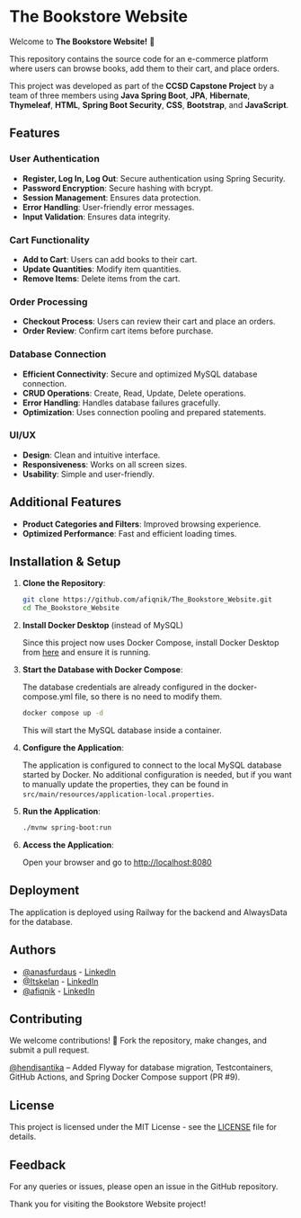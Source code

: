 
# The Bookstore Website

Welcome to **The Bookstore Website!** 🚀

This repository contains the source code for an e-commerce platform where users can browse books, add them to their cart, and place orders.

This project was developed as part of the **CCSD Capstone Project** by a team of three members using **Java Spring Boot**, **JPA**, **Hibernate**, **Thymeleaf**, **HTML**, **Spring Boot Security**, **CSS**, **Bootstrap**, and **JavaScript**.

## Features

### User Authentication
- **Register, Log In, Log Out**: Secure authentication using Spring Security.
- **Password Encryption**: Secure hashing with bcrypt.
- **Session Management**: Ensures data protection.
- **Error Handling**: User-friendly error messages.
- **Input Validation**: Ensures data integrity.

### Cart Functionality
- **Add to Cart**: Users can add books to their cart.
- **Update Quantities**: Modify item quantities.
- **Remove Items**: Delete items from the cart.

### Order Processing
- **Checkout Process**: Users can review their cart and place an orders.
- **Order Review**: Confirm cart items before purchase.

### Database Connection
- **Efficient Connectivity**: Secure and optimized MySQL database connection.
- **CRUD Operations**: Create, Read, Update, Delete operations.
- **Error Handling**: Handles database failures gracefully.
- **Optimization**: Uses connection pooling and prepared statements.

### UI/UX
- **Design**: Clean and intuitive interface.
- **Responsiveness**: Works on all screen sizes.
- **Usability**: Simple and user-friendly.

## Additional Features
- **Product Categories and Filters**: Improved browsing experience.
- **Optimized Performance**: Fast and efficient loading times.
## Installation & Setup

1. **Clone the Repository**:

   ```bash
   git clone https://github.com/afiqnik/The_Bookstore_Website.git
   cd The_Bookstore_Website
   ```

2. **Install Docker Desktop** (instead of MySQL)

   Since this project now uses Docker Compose, install Docker Desktop from [here](https://www.docker.com/products/docker-desktop/) and ensure it is running.

3. **Start the Database with Docker Compose**:

   The database credentials are already configured in the docker-compose.yml file, so there is no need to modify them.

     ```bash
     docker compose up -d
     ```

   This will start the MySQL database inside a container.

4. **Configure the Application**:

   The application is configured to connect to the local MySQL   database started by Docker. No additional configuration is needed, but if you want to manually update the properties, they can be found in `src/main/resources/application-local.properties`.

5. **Run the Application**:

   ```bash
   ./mvnw spring-boot:run
   ```

6. **Access the Application**:

   Open your browser and go to [http://localhost:8080](http://localhost:8080)
## Deployment

The application is deployed using Railway for the backend and AlwaysData for the database.

## Authors

- [@anasfurdaus](https://github.com/anasfurdaus) - [LinkedIn](https://www.linkedin.com/in/anas-firdaus-azhari/)
- [@Itskelan](https://github.com/Itskelan) - [LinkedIn](https://www.linkedin.com/in/ahmad-khairan-b0b458262/)
- [@afiqnik](https://github.com/afiqnik) - [LinkedIn](https://www.linkedin.com/in/nik-muhammad-afiq/)
## Contributing

We welcome contributions! 🎉 Fork the repository, make changes, and submit a pull request.

[@hendisantika](https://github.com/hendisantika) – Added Flyway for database migration, Testcontainers, GitHub Actions, and Spring Docker Compose support (PR #9).

## License

This project is licensed under the MIT License - see the [LICENSE](https://choosealicense.com/licenses/mit/) file for details.


## Feedback

For any queries or issues, please open an issue in the GitHub repository.

Thank you for visiting the Bookstore Website project!
